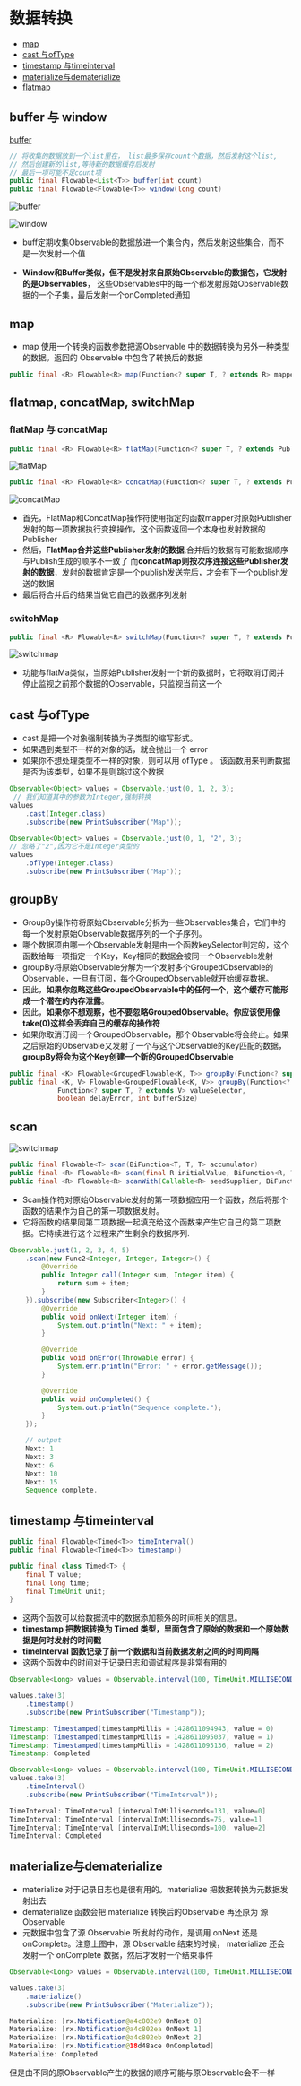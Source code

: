 # 数据转换

- [map](#map)
- [cast 与ofType](#cast-与oftype)
- [timestamp 与timeinterval](#timestamp-与timeinterval)
- [materialize与dematerialize](#materialize与dematerialize)
- [flatmap](#flatmap)

## buffer 与 window

[buffer](https://mcxiaoke.gitbooks.io/rxdocs/content/operators/Buffer.html)

```java
// 将收集的数据放到一个list里在， list最多保存count个数据，然后发射这个list, 
// 然后创建新的list,等待新的数据缓存后发射
// 最后一项可能不足count项
public final Flowable<List<T>> buffer(int count)
public final Flowable<Flowable<T>> window(long count)
```

![buffer](../../image-resources/rxjava/buffer.png)

![window](../../image-resources/rxjava/window.C.png)

- buff定期收集Observable的数据放进一个集合内，然后发射这些集合，而不是一次发射一个值

- **Window和Buffer类似，但不是发射来自原始Observable的数据包，它发射的是Observables**，
 这些Observables中的每一个都发射原始Observable数据的一个子集，最后发射一个onCompleted通知

## map

- map 使用一个转换的函数参数把源Observable 中的数据转换为另外一种类型的数据。返回的 Observable 中包含了转换后的数据

```java
public final <R> Flowable<R> map(Function<? super T, ? extends R> mapper)
```

## flatmap, concatMap, switchMap

### flatMap 与 concatMap

```java
public final <R> Flowable<R> flatMap(Function<? super T, ? extends Publisher<? extends R>> mapper)
```

![flatMap](../../image-resources/rxjava/flatMap.png)

```java
public final <R> Flowable<R> concatMap(Function<? super T, ? extends Publisher<? extends R>> mapper)
```

![concatMap](../../image-resources/rxjava/concatMap.png)

- 首先，FlatMap和ConcatMap操作符使用指定的函数mapper对原始Publisher发射的每一项数据执行变换操作，这个函数返回一个本身也发射数据的Publisher
- 然后，**FlatMap合并这些Publisher发射的数据**,合并后的数据有可能数据顺序与Publish生成的顺序不一致了
  而**concatMap则按次序连接这些Publisher发射的数据**，发射的数据肯定是一个publish发送完后，才会有下一个publish发送的数据
- 最后将合并后的结果当做它自己的数据序列发射

### switchMap

```java
public final <R> Flowable<R> switchMap(Function<? super T, ? extends Publisher<? extends R>> mapper)
```

![switchmap](../../image-resources/rxjava/switchMap.png)

- 功能与flatMa类似，当原始Publisher发射一个新的数据时，它将取消订阅并停止监视之前那个数据的Observable，只监视当前这一个

## cast 与ofType

- cast 是把一个对象强制转换为子类型的缩写形式。
- 如果遇到类型不一样的对象的话，就会抛出一个 error
- 如果你不想处理类型不一样的对象，则可以用 ofType 。 该函数用来判断数据是否为该类型，如果不是则跳过这个数据

```java
Observable<Object> values = Observable.just(0, 1, 2, 3);
 // 我们知道其中的参数为Integer,强制转换
values
    .cast(Integer.class)
    .subscribe(new PrintSubscriber("Map"));

Observable<Object> values = Observable.just(0, 1, "2", 3);
// 忽略了"2",因为它不是Integer类型的
values
    .ofType(Integer.class)
    .subscribe(new PrintSubscriber("Map"));
```

## groupBy

- GroupBy操作符将原始Observable分拆为一些Observables集合，它们中的每一个发射原始Observable数据序列的一个子序列。
- 哪个数据项由哪一个Observable发射是由一个函数keySelector判定的，这个函数给每一项指定一个Key，Key相同的数据会被同一个Observable发射
- groupBy将原始Observable分解为一个发射多个GroupedObservable的Observable，一旦有订阅，每个GroupedObservable就开始缓存数据。
- 因此，**如果你忽略这些GroupedObservable中的任何一个，这个缓存可能形成一个潜在的内存泄露**。
- 因此，**如果你不想观察，也不要忽略GroupedObservable。你应该使用像take(0)这样会丢弃自己的缓存的操作符**
- 如果你取消订阅一个GroupedObservable，那个Observable将会终止。如果之后原始的Observable又发射了一个与这个Observable的Key匹配的数据，
 **groupBy将会为这个Key创建一个新的GroupedObservable**

```java
public final <K> Flowable<GroupedFlowable<K, T>> groupBy(Function<? super T, ? extends K> keySelector)
public final <K, V> Flowable<GroupedFlowable<K, V>> groupBy(Function<? super T, ? extends K> keySelector,
            Function<? super T, ? extends V> valueSelector,
            boolean delayError, int bufferSize)
```

## scan

![switchmap](../../image-resources/rxjava/scan.png)

```java
public final Flowable<T> scan(BiFunction<T, T, T> accumulator)
public final <R> Flowable<R> scan(final R initialValue, BiFunction<R, ? super T, R> accumulator)
public final <R> Flowable<R> scanWith(Callable<R> seedSupplier, BiFunction<R, ? super T, R> accumulator)
```

- Scan操作符对原始Observable发射的第一项数据应用一个函数，然后将那个函数的结果作为自己的第一项数据发射。
- 它将函数的结果同第二项数据一起填充给这个函数来产生它自己的第二项数据。它持续进行这个过程来产生剩余的数据序列.

```java
Observable.just(1, 2, 3, 4, 5)
    .scan(new Func2<Integer, Integer, Integer>() {
        @Override
        public Integer call(Integer sum, Integer item) {
            return sum + item;
        }
    }).subscribe(new Subscriber<Integer>() {
        @Override
        public void onNext(Integer item) {
            System.out.println("Next: " + item);
        }

        @Override
        public void onError(Throwable error) {
            System.err.println("Error: " + error.getMessage());
        }

        @Override
        public void onCompleted() {
            System.out.println("Sequence complete.");
        }
    });

    // output
    Next: 1
    Next: 3
    Next: 6
    Next: 10
    Next: 15
    Sequence complete.
```

## timestamp 与timeinterval

```java
public final Flowable<Timed<T>> timeInterval()
public final Flowable<Timed<T>> timestamp()

public final class Timed<T> {
    final T value;
    final long time;
    final TimeUnit unit;
}
```

- 这两个函数可以给数据流中的数据添加额外的时间相关的信息。
- **timestamp 把数据转换为 Timed 类型，里面包含了原始的数据和一个原始数据是何时发射的时间戳**
- **timeInterval 函数记录了前一个数据和当前数据发射之间的时间间隔**
- 这两个函数中的时间对于记录日志和调试程序是非常有用的

```java
Observable<Long> values = Observable.interval(100, TimeUnit.MILLISECONDS);

values.take(3)
    .timestamp()
    .subscribe(new PrintSubscriber("Timestamp"));

Timestamp: Timestamped(timestampMillis = 1428611094943, value = 0)
Timestamp: Timestamped(timestampMillis = 1428611095037, value = 1)
Timestamp: Timestamped(timestampMillis = 1428611095136, value = 2)
Timestamp: Completed

Observable<Long> values = Observable.interval(100, TimeUnit.MILLISECONDS);
values.take(3)
    .timeInterval()
    .subscribe(new PrintSubscriber("TimeInterval"));

TimeInterval: TimeInterval [intervalInMilliseconds=131, value=0]
TimeInterval: TimeInterval [intervalInMilliseconds=75, value=1]
TimeInterval: TimeInterval [intervalInMilliseconds=100, value=2]
TimeInterval: Completed
```

## materialize与dematerialize

- materialize 对于记录日志也是很有用的。materialize 把数据转换为元数据发射出去
- dematerialize 函数会把 materialize 转换后的Observable 再还原为 源 Observable
- 元数据中包含了源 Observable 所发射的动作，是调用 onNext 还是 onComplete。注意上图中，源 Observable 结束的时候， materialize 还会发射一个 onComplete 数据，然后才发射一个结束事件

```java
Observable<Long> values = Observable.interval(100, TimeUnit.MILLISECONDS);

values.take(3)
    .materialize()
    .subscribe(new PrintSubscriber("Materialize"));

Materialize: [rx.Notification@a4c802e9 OnNext 0]
Materialize: [rx.Notification@a4c802ea OnNext 1]
Materialize: [rx.Notification@a4c802eb OnNext 2]
Materialize: [rx.Notification@18d48ace OnCompleted]
Materialize: Completed
```

但是由不同的原Observable产生的数据的顺序可能与原Observable会不一样